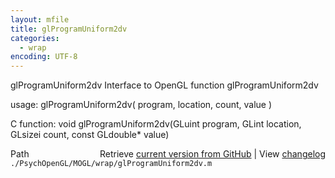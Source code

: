 ```yaml
---
layout: mfile
title: glProgramUniform2dv
categories:
  - wrap
encoding: UTF-8
---
```


glProgramUniform2dv  Interface to OpenGL function glProgramUniform2dv  

usage:  glProgramUniform2dv( program, location, count, value )  

C function:  void glProgramUniform2dv(GLuint program, GLint location, GLsizei count, const GLdouble\* value)  


<div class="code_header" style="text-align:right;">
  <span style="float:left;">Path&nbsp;&nbsp;</span> <span class="counter">Retrieve <a href=
  "https://raw.github.com/Psychtoolbox-3/Psychtoolbox-3/beta/./PsychOpenGL/MOGL/wrap/glProgramUniform2dv.m">current version from GitHub</a> | View <a href=
  "https://github.com/Psychtoolbox-3/Psychtoolbox-3/commits/beta/./PsychOpenGL/MOGL/wrap/glProgramUniform2dv.m">changelog</a></span>
</div>
<div class="code">
  <code>./PsychOpenGL/MOGL/wrap/glProgramUniform2dv.m</code>
</div>
